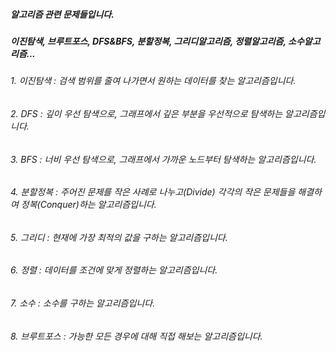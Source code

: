 ##### 알고리즘 관련 문제들입니다.
##### 이진탐색, 브루트포스, DFS&BFS, 분할정복, 그리디알고리즘, 정렬알고리즘, 소수알고리즘...

###### 1. 이진탐색 : 검색 범위를 줄여 나가면서 원하는 데이터를 찾는 알고리즘입니다. 
###### 2. DFS : 깊이 우선 탐색으로, 그래프에서 깊은 부분을 우선적으로 탐색하는 알고리즘입니다.
###### 3. BFS : 너비 우선 탐색으로, 그래프에서 가까운 노드부터 탐색하는 알고리즘입니다.
###### 4. 분할정복 : 주어진 문제를 작은 사례로 나누고(Divide) 각각의 작은 문제들을 해결하여 정복(Conquer)하는 알고리즘입니다.
###### 5. 그리디 : 현재에 가장 최적의 값을 구하는 알고리즘입니다.
###### 6. 정렬 : 데이터를 조건에 맞게 정렬하는 알고리즘입니다.
###### 7. 소수 : 소수를 구하는 알고리즘입니다.
###### 8. 브루트포스 : 가능한 모든 경우에 대해 직접 해보는 알고리즘입니다.
